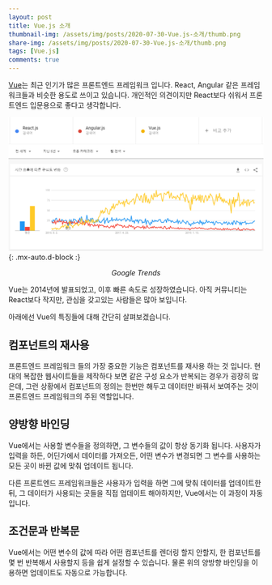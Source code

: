 ```yaml
---
layout: post
title: Vue.js 소개
thumbnail-img: /assets/img/posts/2020-07-30-Vue.js-소개/thumb.png
share-img: /assets/img/posts/2020-07-30-Vue.js-소개/thumb.png
tags: [Vue.js]
comments: true
---
```


[Vue](https://vuejs.org/)는 최근 인기가 많은 프론트엔드 프레임워크 입니다. React, Angular 같은 프레임워크들과 비슷한 용도로 쓰이고 있습니다. 개인적인 의견이지만 React보다 쉬워서 프론트엔드 입문용으로 좋다고 생각합니다.

![google-trends.png](/assets/img/posts/2020-07-30-Vue.js-소개/google-trends.png){: .mx-auto.d-block :}
<p align="center"><i>Google Trends</i></p>

Vue는 2014년에 발표되었고, 이후 빠른 속도로 성장하였습니다. 아직 커뮤니티는 React보다 작지만, 관심을 갖고있는 사람들은 많아 보입니다.

아래에선 Vue의 특징들에 대해 간단히 살펴보겠습니다.

## 컴포넌트의 재사용

프론트엔드 프레임워크 들의 가장 중요한 기능은 컴포넌트를 재사용 하는 것 입니다. 현대의 복잡한 웹사이트들을 제작하다 보면 같은 구성 요소가 반복되는 경우가 굉장히 많은데, 그런 상황에서 컴포넌트의 정의는 한번만 해두고 데이터만 바꿔서 보여주는 것이 프론트엔드 프레임워크의 주된 역할입니다.

## 양방향 바인딩

Vue에서는 사용할 변수들을 정의하면, 그 변수들의 값이 항상 동기화 됩니다. 사용자가 입력을 하든, 어딘가에서 데이터를 가져오든, 어떤 변수가 변경되면 그 변수를 사용하는 모든 곳이 바뀐 값에 맞춰 업데이트 됩니다.

다른 프론트엔드 프레임워크들은 사용자가 입력을 하면 그에 맞춰 데이터를 업데이트한 뒤, 그 데이터가 사용되는 곳들을 직접 업데이트 해야하지만, Vue에서는 이 과정이 자동입니다.

## 조건문과 반복문

Vue에서는 어떤 변수의 값에 따라 어떤 컴포넌트를 렌더링 할지 안할지, 한 컴포넌트를 몇 번 반복해서 사용할지 등을 쉽게 설정할 수 있습니다. 물론 위의 양방향 바인딩을 이용하면 업데이트도 자동으로 가능합니다.
